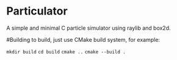# Particulator
A simple and minimal C particle simulator using raylib and box2d.

#Building
to build, just use CMake build system, for example:

`mkdir build`
`cd build`
`cmake ..`
`cmake --build .`
